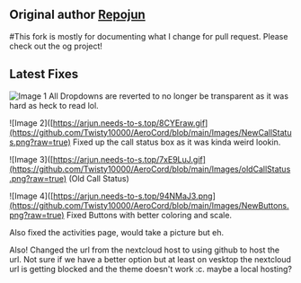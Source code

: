 ## Original author [Repojun](https://github.com/repojun/AeroCord)
#This fork is mostly for documenting what I change for pull request. Please check out the og project!

## Latest Fixes
![Image 1](https://github.com/Twisty10000/AeroCord/blob/main/Images/New%20DropDowns.png?raw=true)
All Dropdowns are reverted to no longer be transparent as it was hard as heck to read lol.

![Image 2]([https://arjun.needs-to-s.top/8CYEraw.gif](https://github.com/Twisty10000/AeroCord/blob/main/Images/NewCallStatus.png?raw=true)
Fixed up the call status box as it was kinda weird lookin.

![Image 3]([https://arjun.needs-to-s.top/7xE9LuJ.gif](https://github.com/Twisty10000/AeroCord/blob/main/Images/oldCallStatus.png?raw=true)
(Old Call Status)

![Image 4]([https://arjun.needs-to-s.top/94NMaJ3.png](https://github.com/Twisty10000/AeroCord/blob/main/Images/NewButtons.png?raw=true)
Fixed Buttons with better coloring and scale.

Also fixed the activities page, would take a picture but eh.

Also! Changed the url from the nextcloud host to using github to host the url. Not sure if we have a better option but at least on vesktop the nextcloud url is getting blocked and the theme doesn't work :c. maybe a local hosting? 

